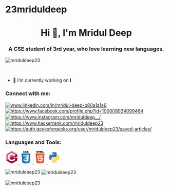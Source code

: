 # 23mriduldeep
<h1 align="center">Hi 👋, I'm Mridul Deep</h1>
<h3 align="center">A CSE student of 3rd year, who love learning new languages.</h3>

<p align="left"> <img src="https://komarev.com/ghpvc/?username=mriduldeep23&label=Profile%20views&color=0e75b6&style=flat" alt="mriduldeep23" /> </p>

<p align="left"> <a href="https://twitter.com/" target="blank"><img src="https://img.shields.io/twitter/follow/?logo=twitter&style=for-the-badge" alt="" /></a> </p>

- 🔭 I’m currently working on **l**

<h3 align="left">Connect with me:</h3>
<p align="left">
<a href="https://linkedin.com/in/www.linkedin.com/in/mridul-deep-b80a1a1a6" target="blank"><img align="center" src="https://raw.githubusercontent.com/rahuldkjain/github-profile-readme-generator/master/src/images/icons/Social/linked-in-alt.svg" alt="www.linkedin.com/in/mridul-deep-b80a1a1a6" height="30" width="40" /></a>
<a href="https://fb.com/https://www.facebook.com/profile.php?id=100008934099464" target="blank"><img align="center" src="https://raw.githubusercontent.com/rahuldkjain/github-profile-readme-generator/master/src/images/icons/Social/facebook.svg" alt="https://www.facebook.com/profile.php?id=100008934099464" height="30" width="40" /></a>
<a href="https://instagram.com/https://www.instagram.com/mriduldeep__/" target="blank"><img align="center" src="https://raw.githubusercontent.com/rahuldkjain/github-profile-readme-generator/master/src/images/icons/Social/instagram.svg" alt="https://www.instagram.com/mriduldeep__/" height="30" width="40" /></a>
<a href="https://www.hackerrank.com/https://www.hackerrank.com/mriduldeep23" target="blank"><img align="center" src="https://raw.githubusercontent.com/rahuldkjain/github-profile-readme-generator/master/src/images/icons/Social/hackerrank.svg" alt="https://www.hackerrank.com/mriduldeep23" height="30" width="40" /></a>
<a href="https://auth.geeksforgeeks.org/user/https://auth.geeksforgeeks.org/user/mriduldeep23/saved-articles/" target="blank"><img align="center" src="https://raw.githubusercontent.com/rahuldkjain/github-profile-readme-generator/master/src/images/icons/Social/geeks-for-geeks.svg" alt="https://auth.geeksforgeeks.org/user/mriduldeep23/saved-articles/" height="30" width="40" /></a>
</p>

<h3 align="left">Languages and Tools:</h3>
<p align="left"> <a href="https://www.w3schools.com/cpp/" target="_blank" rel="noreferrer"> <img src="https://raw.githubusercontent.com/devicons/devicon/master/icons/cplusplus/cplusplus-original.svg" alt="cplusplus" width="40" height="40"/> </a> <a href="https://www.w3schools.com/css/" target="_blank" rel="noreferrer"> <img src="https://raw.githubusercontent.com/devicons/devicon/master/icons/css3/css3-original-wordmark.svg" alt="css3" width="40" height="40"/> </a> <a href="https://www.w3.org/html/" target="_blank" rel="noreferrer"> <img src="https://raw.githubusercontent.com/devicons/devicon/master/icons/html5/html5-original-wordmark.svg" alt="html5" width="40" height="40"/> </a> <a href="https://www.python.org" target="_blank" rel="noreferrer"> <img src="https://raw.githubusercontent.com/devicons/devicon/master/icons/python/python-original.svg" alt="python" width="40" height="40"/> </a> </p>

<p><img align="left" src="https://github-readme-stats.vercel.app/api/top-langs?username=mriduldeep23&show_icons=true&locale=en&layout=compact" alt="mriduldeep23" /></p>

<p>&nbsp;<img align="center" src="https://github-readme-stats.vercel.app/api?username=mriduldeep23&show_icons=true&locale=en" alt="mriduldeep23" /></p>

<p><img align="center" src="https://github-readme-streak-stats.herokuapp.com/?user=mriduldeep23&" alt="mriduldeep23" /></p>
